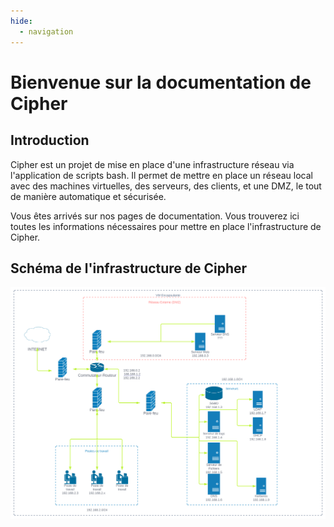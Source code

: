 ```yaml
---
hide:
  - navigation
---
```

# Bienvenue sur la documentation de Cipher

## Introduction

Cipher est un projet de mise en place d'une infrastructure réseau via l'application de scripts bash.
Il permet de mettre en place un réseau local avec des machines virtuelles, des serveurs, des clients, et une DMZ, le tout de manière automatique et sécurisée.

Vous êtes arrivés sur nos pages de documentation. Vous trouverez ici toutes les informations nécessaires pour mettre en place l'infrastructure de Cipher.

## Schéma de l'infrastructure de Cipher

![Infrastructure](./images/SAE4.svg)
